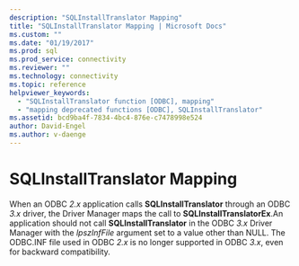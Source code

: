 ```yaml
---
description: "SQLInstallTranslator Mapping"
title: "SQLInstallTranslator Mapping | Microsoft Docs"
ms.custom: ""
ms.date: "01/19/2017"
ms.prod: sql
ms.prod_service: connectivity
ms.reviewer: ""
ms.technology: connectivity
ms.topic: reference
helpviewer_keywords: 
  - "SQLInstallTranslator function [ODBC], mapping"
  - "mapping deprecated functions [ODBC], SQLInstallTranslator"
ms.assetid: bcd9ba4f-7834-4bc4-876e-c7478998e524
author: David-Engel
ms.author: v-daenge
---
```

# SQLInstallTranslator Mapping
When an ODBC *2.x* application calls **SQLInstallTranslator** through an ODBC *3.x* driver, the Driver Manager maps the call to **SQLInstallTranslatorEx**.An application should not call **SQLInstallTranslator** in the ODBC *3.x* Driver Manager with the *lpszInfFile* argument set to a value other than NULL. The ODBC.INF file used in ODBC *2.x* is no longer supported in ODBC *3.x*, even for backward compatibility.
